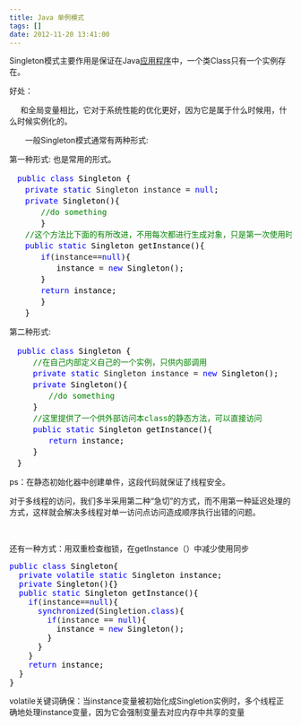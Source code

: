 ```yaml
---
title: Java 单例模式
tags: []
date: 2012-11-20 13:41:00
---
```


Singleton模式主要作用是保证在Java[应用程序](http://baike.baidu.com/view/330120.htm)中，一个类Class只有一个实例存在。

好处：

&nbsp;&nbsp; &nbsp; 和全局变量相比，它对于系统性能的优化更好，因为它是属于什么时候用，什么时候实例化的。

　　一般Singleton模式通常有两种形式:

第一种形式: 也是常用的形式。

<div class="cnblogs_code">
<pre>　<span style="color: #0000ff;">public</span> <span style="color: #0000ff;">class</span><span style="color: #000000;"> Singleton {
　　</span><span style="color: #0000ff;">private</span> <span style="color: #0000ff;">static</span> Singleton instance = <span style="color: #0000ff;">null</span><span style="color: #000000;">;
　　</span><span style="color: #0000ff;">private</span><span style="color: #000000;"> Singleton(){
　　　　</span><span style="color: #008000;">//</span><span style="color: #008000;">do something</span>
<span style="color: #000000;">　　　　}
　　</span><span style="color: #008000;">//</span><span style="color: #008000;">这个方法比下面的有所改进，不用每次都进行生成对象，只是第一次使用时生成实例，提高了效率</span>
　　<span style="color: #0000ff;">public</span> <span style="color: #0000ff;">static</span><span style="color: #000000;"> Singleton getInstance(){
　　　　</span><span style="color: #0000ff;">if</span>(instance==<span style="color: #0000ff;">null</span><span style="color: #000000;">){
　　　　　　instance </span>= <span style="color: #0000ff;">new</span><span style="color: #000000;"> Singleton();
　　　　}
　　　　</span><span style="color: #0000ff;">return</span><span style="color: #000000;"> instance;
　　　　}
　　}</span></pre>
</div>

<span>第二种形式:</span>

<div class="cnblogs_code">
<pre>　<span style="color: #0000ff;">public</span> <span style="color: #0000ff;">class</span><span style="color: #000000;"> Singleton {
　　　</span><span style="color: #008000;">//</span><span style="color: #008000;">在自己内部定义自己的一个实例，只供内部调用</span>
　　　<span style="color: #0000ff;">private</span> <span style="color: #0000ff;">static</span> Singleton instance = <span style="color: #0000ff;">new</span><span style="color: #000000;"> Singleton();
　　　</span><span style="color: #0000ff;">private</span><span style="color: #000000;"> Singleton(){
　　　　　</span><span style="color: #008000;">//</span><span style="color: #008000;">do something</span>
<span style="color: #000000;">　　　}
　　　</span><span style="color: #008000;">//</span><span style="color: #008000;">这里提供了一个供外部访问本class的静态方法，可以直接访问</span>
　　　<span style="color: #0000ff;">public</span> <span style="color: #0000ff;">static</span><span style="color: #000000;"> Singleton getInstance(){
　　　　　</span><span style="color: #0000ff;">return</span><span style="color: #000000;"> instance;
　　　}
　}</span></pre>
</div>

ps：在静态初始化器中创建单件，这段代码就保证了线程安全。

对于多线程的访问，我们多半采用第二种&ldquo;急切&rdquo;的方式，而不用第一种延迟处理的方式，这样就会解决多线程对单一访问点访问造成顺序执行出错的问题。

&nbsp;

还有一种方式：用双重检查枷锁，在getInstance（）中减少使用同步

<div class="cnblogs_code">
<pre><span style="color: #0000ff;">public</span> <span style="color: #0000ff;">class</span><span style="color: #000000;"> Singleton{
  </span><span style="color: #0000ff;">private</span> <span style="color: #0000ff;">volatile</span> <span style="color: #0000ff;">static</span><span style="color: #000000;"> Singleton instance;
  </span><span style="color: #0000ff;">private</span><span style="color: #000000;"> Singleton(){}
  </span><span style="color: #0000ff;">public</span> <span style="color: #0000ff;">static</span><span style="color: #000000;"> Singleton getInstance(){
    </span><span style="color: #0000ff;">if</span>(instance==<span style="color: #0000ff;">null</span><span style="color: #000000;">){
      </span><span style="color: #0000ff;">synchronized</span>(Singletion.<span style="color: #0000ff;">class</span><span style="color: #000000;">){
        </span><span style="color: #0000ff;">if</span>(instance == <span style="color: #0000ff;">null</span><span style="color: #000000;">){
          instance </span>= <span style="color: #0000ff;">new</span><span style="color: #000000;"> Singleton();
        }
      }
    }
    </span><span style="color: #0000ff;">return</span><span style="color: #000000;"> instance;
  }
}</span></pre>
</div>

<span>volatile关键词确保：当instance变量被初始化成Singletion实例时，多个线程正确地处理instance变量，因为它会强制变量去对应内存中共享的变量</span>